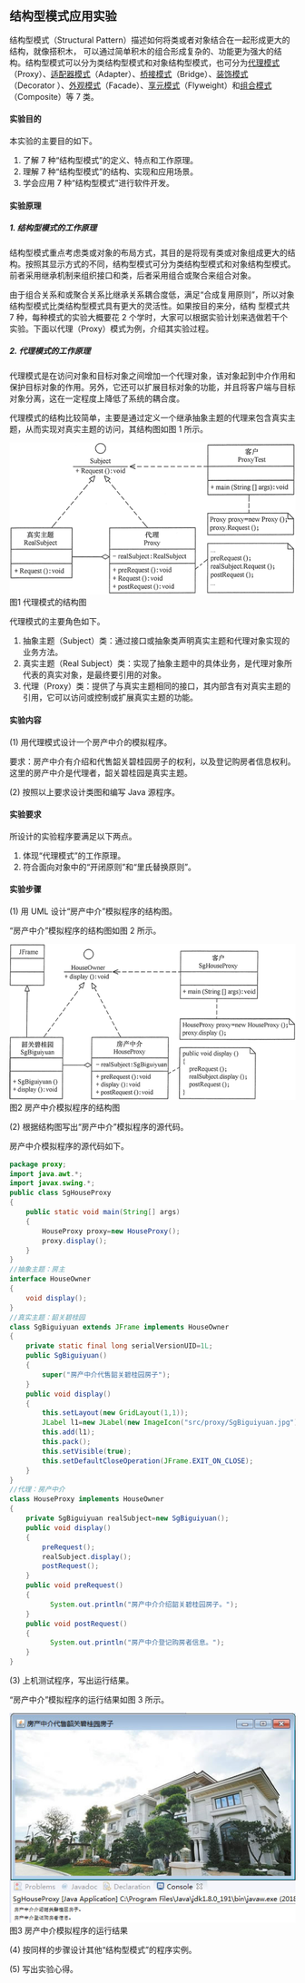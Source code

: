 ## 结构型模式应用实验
结构型模式（Structural Pattern）描述如何将类或者对象结合在一起形成更大的结构，就像搭积木， 可以通过简单积木的组合形成复杂的、功能更为强大的结构。结构型模式可以分为类结构型模式和对象结构型模式，也可分为[代理模式](https://gitlab.com/superxzl/way-api/wikis/设计模式/18.-代理模式)（Proxy）、[适配器模式](https://gitlab.com/superxzl/way-api/wikis/设计模式/19.-适配器模式)（Adapter）、[桥接模式](https://gitlab.com/superxzl/way-api/wikis/设计模式/20.-桥接模式)（Bridge）、[装饰模式](https://gitlab.com/superxzl/way-api/wikis/设计模式/21.-装饰模式) （Decorator ）、[外观模式](https://gitlab.com/superxzl/way-api/wikis/设计模式/22.-外观模式)（Facade）、[享元模式](https://gitlab.com/superxzl/way-api/wikis/设计模式/23.-享元模式)（Flyweight）和[组合模式](https://gitlab.com/superxzl/way-api/wikis/设计模式/24.-组合模式)（Composite）等 7 类。
#### 实验目的

本实验的主要目的如下。
1. 了解 7 种“结构型模式”的定义、特点和工作原理。
2. 理解 7 种“结构型模式”的结构、实现和应用场景。
3. 学会应用 7 种“结构型模式”进行软件开发。
#### 实验原理

##### 1. 结构型模式的工作原理

结构型模式重点考虑类或对象的布局方式，其目的是将现有类或对象组成更大的结构。按照其显示方式的不同，结构型模式可分为类结构型模式和对象结构型模式。前者采用继承机制来组织接口和类，后者采用组合或聚合来组合对象。

由于组合关系和或聚合关系比继承关系耦合度低，满足“合成复用原则”，所以对象结构型模式比类结构型模式具有更大的灵活性。如果按目的来分，结构 型模式共 7 种，每种模式的实验大概要花 2 个学时，大家可以根据实验计划来选做若干个实验。下面以代理（Proxy）模式为例，介绍其实验过程。
##### 2. 代理模式的工作原理

代理模式是在访问对象和目标对象之间增加一个代理对象，该对象起到中介作用和保护目标对象的作用。另外，它还可以扩展目标对象的功能，并且将客户端与目标对象分离，这在一定程度上降低了系统的耦合度。

代理模式的结构比较简单，主要是通过定义一个继承抽象主题的代理来包含真实主题，从而实现对真实主题的访问，其结构图如图 1 所示。

![3-1Q1191I62JR](uploads/92eb2674043dac7e7d2c55c21461edc0/3-1Q1191I62JR.gif)  
图1 代理模式的结构图

代理模式的主要角色如下。
1. 抽象主题（Subject）类：通过接口或抽象类声明真实主题和代理对象实现的业务方法。
2. 真实主题（Real Subject）类：实现了抽象主题中的具体业务，是代理对象所代表的真实对象，是最终要引用的对象。
3. 代理（Proxy）类：提供了与真实主题相同的接口，其内部含有对真实主题的引用，它可以访问或控制或扩展真实主题的功能。
#### 实验内容

(1) 用代理模式设计一个房产中介的模拟程序。

要求：房产中介有介绍和代售韶关碧桂园房子的权利，以及登记购房者信息权利。这里的房产中介是代理者，韶关碧桂园是真实主题。

(2) 按照以上要求设计类图和编写 Java 源程序。
#### 实验要求

所设计的实验程序要满足以下两点。
1. 体现“代理模式”的工作原理。
2. 符合面向对象中的“开闭原则”和“里氏替换原则”。
#### 实验步骤

(1) 用 UML 设计“房产中介”模拟程序的结构图。

“房产中介”模拟程序的结构图如图 2 所示。

![3-1Q1191IA4914](uploads/00793b26c4307caae9097148377efea9/3-1Q1191IA4914.gif)  
图2 房产中介模拟程序的结构图

(2) 根据结构图写出“房产中介”模拟程序的源代码。

房产中介模拟程序的源代码如下。
```java
package proxy;
import java.awt.*;
import javax.swing.*;
public class SgHouseProxy
{
    public static void main(String[] args)
    {
        HouseProxy proxy=new HouseProxy();
        proxy.display();
    }
}
//抽象主题：房主
interface HouseOwner
{
    void display();
}
//真实主题：韶关碧桂园
class SgBiguiyuan extends JFrame implements HouseOwner
{
    private static final long serialVersionUID=1L;
    public SgBiguiyuan()
    {
        super("房产中介代售韶关碧桂园房子");                    
    }
    public void display()
    {       
        this.setLayout(new GridLayout(1,1));
        JLabel l1=new JLabel(new ImageIcon("src/proxy/SgBiguiyuan.jpg"));
        this.add(l1);   
        this.pack();
        this.setVisible(true);
        this.setDefaultCloseOperation(JFrame.EXIT_ON_CLOSE);
    }
}
//代理：房产中介
class HouseProxy implements HouseOwner
{
    private SgBiguiyuan realSubject=new SgBiguiyuan();
    public void display()
    {
        preRequest();
        realSubject.display();
        postRequest();
    }
    public void preRequest()
    {
          System.out.println("房产中介介绍韶关碧桂园房子。");
    }
    public void postRequest()
    {
          System.out.println("房产中介登记购房者信息。");
    }
}
```
(3) 上机测试程序，写出运行结果。

“房产中介”模拟程序的运行结果如图 3 所示。

![3-1Q1191IH2426](uploads/054c800219fabdc23a2978f9e5140bee/3-1Q1191IH2426.jpg)  
图3 房产中介模拟程序的运行结果

(4) 按同样的步骤设计其他“结构型模式”的程序实例。

(5) 写出实验心得。